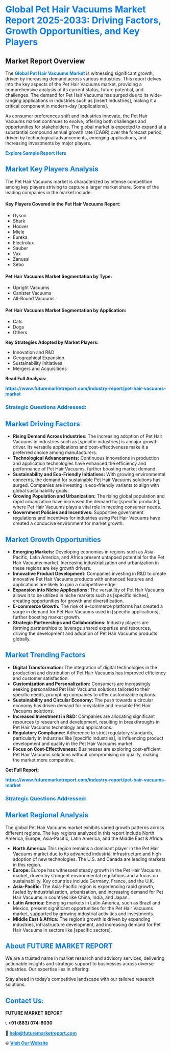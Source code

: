 <h1 style="color: #007BFF;">Global Pet Hair Vacuums Market Report 2025-2033: Driving Factors, Growth Opportunities, and Key Players</h1>

<section id="overview">
<h2>Market Report Overview</h2>
<p>The <a href="https://www.futuremarketreport.com/industry-report/pet-hair-vacuums-market" style="color: #007BFF; text-decoration: none;"><strong>Global Pet Hair Vacuums Market</strong></a> is witnessing significant growth, driven by increasing demand across various industries. This report delves into the key aspects of the Pet Hair Vacuums market, providing a comprehensive analysis of its current status, future potential, and challenges. The demand for Pet Hair Vacuums has surged due to its wide-ranging applications in industries such as [insert industries], making it a critical component in modern-day [applications].</p>
<p>As consumer preferences shift and industries innovate, the Pet Hair Vacuums market continues to evolve, offering both challenges and opportunities for stakeholders. The global market is expected to expand at a substantial compound annual growth rate (CAGR) over the forecast period, driven by technological advancements, emerging applications, and increasing investments by major players.</p>
</section>

<section id="overview">
<p><a href="https://www.futuremarketreport.com/request-sample/reportId=93042" style="color: #007BFF; text-decoration: none;"><strong>Explore Sample Report Here</strong></a></p>
</section>

<section id="key-players">
<h2 style="color: #007BFF;">Market Key Players Analysis</h2>
<p>The Pet Hair Vacuums market is characterized by intense competition among key players striving to capture a larger market share. Some of the leading companies in the market include:</p>
<h4>Key Players Covered in the Pet Hair Vacuums Report:</h4>
<ul><li>Dyson</li><li>Shark</li><li>Hoover</li><li>Miele</li><li>Eureka</li><li>Electrolux</li><li>Sauber</li><li>Vax</li><li>Zanussi</li><li>Sebo</li></ul>
<h4>Pet Hair Vacuums Market Segmentation by Type:</h4>
<ul><li>Upright Vacuums</li><li>Canister Vacuums</li><li>All-Round Vacuums</li></ul>

<h4>Pet Hair Vacuums Market Segmentation by Application:</h4>
<ul><li>Cats</li><li>Dogs</li><li>Others</li></ul>
<p><strong>Key Strategies Adopted by Market Players:</strong></p>
<ul>
<li>Innovation and R&D</li>
<li>Geographical Expansion</li>
<li>Sustainability Initiatives</li>
<li>Mergers and Acquisitions</li>
</ul>
</section>

<section>
<p><strong>Read Full Analysis: </strong></p><a href="https://www.futuremarketreport.com/industry-report/pet-hair-vacuums-market" style="color: #007BFF; text-decoration: none;"><strong>https://www.futuremarketreport.com/industry-report/pet-hair-vacuums-market</strong></a>
<h3 style="color: #007BFF;">Strategic Questions Addressed:</h3>
</section>

<section id="driving-factors">
<h2 style="color: #007BFF;">Market Driving Factors</h2>
<ul>
<li><strong>Rising Demand Across Industries:</strong> The increasing adoption of Pet Hair Vacuums in industries such as [specific industries] is a major growth driver. Its versatile applications and cost-effectiveness make it a preferred choice among manufacturers.</li>
<li><strong>Technological Advancements:</strong> Continuous innovations in production and application technologies have enhanced the efficiency and performance of Pet Hair Vacuums, further boosting market demand.</li>
<li><strong>Sustainability and Eco-Friendly Initiatives:</strong> With growing environmental concerns, the demand for sustainable Pet Hair Vacuums solutions has surged. Companies are investing in eco-friendly variants to align with global sustainability goals.</li>
<li><strong>Growing Population and Urbanization:</strong> The rising global population and rapid urbanization have increased the demand for [specific products], where Pet Hair Vacuums plays a vital role in meeting consumer needs.</li>
<li><strong>Government Policies and Incentives:</strong> Supportive government regulations and incentives for industries using Pet Hair Vacuums have created a conducive environment for market growth.</li>
</ul>
</section>

<section id="growth-opportunities">
<h2 style="color: #007BFF;">Market Growth Opportunities</h2>
<ul>
<li><strong>Emerging Markets:</strong> Developing economies in regions such as Asia-Pacific, Latin America, and Africa present untapped potential for the Pet Hair Vacuums market. Increasing industrialization and urbanization in these regions are key growth drivers.</li>
<li><strong>Innovative Product Development:</strong> Companies investing in R&D to create innovative Pet Hair Vacuums products with enhanced features and applications are likely to gain a competitive edge.</li>
<li><strong>Expansion into Niche Applications:</strong> The versatility of Pet Hair Vacuums allows it to be utilized in niche markets such as [specific niches], creating opportunities for growth and diversification.</li>
<li><strong>E-commerce Growth:</strong> The rise of e-commerce platforms has created a surge in demand for Pet Hair Vacuums used in [specific applications], further boosting market growth.</li>
<li><strong>Strategic Partnerships and Collaborations:</strong> Industry players are forming partnerships to leverage shared expertise and resources, driving the development and adoption of Pet Hair Vacuums products globally.</li>
</ul>
</section>

<section id="trending-factors">
<h2 style="color: #007BFF;">Market Trending Factors</h2>
<ul>
<li><strong>Digital Transformation:</strong> The integration of digital technologies in the production and distribution of Pet Hair Vacuums has improved efficiency and customer satisfaction.</li>
<li><strong>Customization and Personalization:</strong> Consumers are increasingly seeking personalized Pet Hair Vacuums solutions tailored to their specific needs, prompting companies to offer customizable options.</li>
<li><strong>Sustainability and Circular Economy:</strong> The push towards a circular economy has driven demand for recyclable and reusable Pet Hair Vacuums solutions.</li>
<li><strong>Increased Investment in R&D:</strong> Companies are allocating significant resources to research and development, resulting in breakthroughs in Pet Hair Vacuums technology and applications.</li>
<li><strong>Regulatory Compliance:</strong> Adherence to strict regulatory standards, particularly in industries like [specific industries], is influencing product development and quality in the Pet Hair Vacuums market.</li>
<li><strong>Focus on Cost-Effectiveness:</strong> Businesses are exploring cost-efficient Pet Hair Vacuums solutions without compromising on quality, making the market more competitive.</li>
</ul>
</section>

<section>
<p><strong>Get Full Report: </strong></p><a href="https://www.futuremarketreport.com/industry-report/pet-hair-vacuums-market" style="color: #007BFF; text-decoration: none;"><strong>https://www.futuremarketreport.com/industry-report/pet-hair-vacuums-market</strong></a>
<h3 style="color: #007BFF;">Strategic Questions Addressed:</h3>
</section>


<section id="regional-analysis">
<h2 style="color: #007BFF;">Market Regional Analysis</h2>
<p>The global Pet Hair Vacuums market exhibits varied growth patterns across different regions. The key regions analyzed in this report include North America, Europe, Asia-Pacific, Latin America, and the Middle East & Africa:</p>
<ul>
<li><strong>North America:</strong> This region remains a dominant player in the Pet Hair Vacuums market due to its advanced industrial infrastructure and high adoption of new technologies. The U.S. and Canada are leading markets in this region.</li>
<li><strong>Europe:</strong> Europe has witnessed steady growth in the Pet Hair Vacuums market, driven by stringent environmental regulations and a focus on sustainability. Key countries include Germany, France, and the U.K.</li>
<li><strong>Asia-Pacific:</strong> The Asia-Pacific region is experiencing rapid growth, fueled by industrialization, urbanization, and increasing demand for Pet Hair Vacuums in countries like China, India, and Japan.</li>
<li><strong>Latin America:</strong> Emerging markets in Latin America, such as Brazil and Mexico, present significant opportunities for the Pet Hair Vacuums market, supported by growing industrial activities and investments.</li>
<li><strong>Middle East & Africa:</strong> The region’s growth is driven by expanding industries, infrastructure development, and increasing demand for Pet Hair Vacuums in sectors like [specific sectors].</li>
</ul>
</section>

<footer>
<h2 style="color: #007BFF;">About FUTURE MARKET REPORT</h2>
<p>We are a trusted name in market research and advisory services, delivering actionable insights and strategic support to businesses across diverse industries. Our expertise lies in offering:</p>

<p>Stay ahead in today’s competitive landscape with our tailored research solutions.</p>

<h2 style="color: #007BFF;">Contact Us:</h2>
<p><strong>FUTURE MARKET REPORT</strong></p>
<p>📞 <strong>+91 (883) 074-8030</strong></p>
<p>📧 <strong><a href="mailto:help@futuremarketreport.com" style="color: #007BFF;">help@futuremarketreport.com</a></strong></p>
<p>🌐 <strong><a href="https://www.futuremarketreport.com/" style="color: #007BFF;">Visit Our Website</a></strong></p>
</footer>